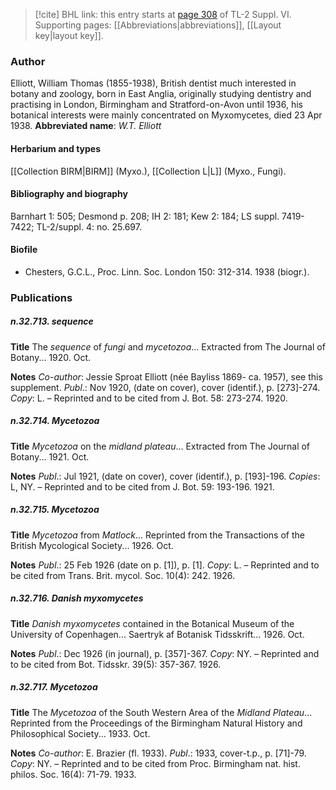 > [!cite] BHL link: this entry starts at [page 308](https://www.biodiversitylibrary.org/page/33260296) of TL-2 Suppl. VI.
> Supporting pages: [[Abbreviations|abbreviations]], [[Layout key|layout key]].

### Author

Elliott, William Thomas (1855-1938), British dentist much interested in botany and zoology, born in East Anglia, originally studying dentistry and practising in London, Birmingham and Stratford-on-Avon until 1936, his botanical interests were mainly concentrated on Myxomycetes, died 23 Apr 1938. 
**Abbreviated name**: *W.T. Elliott*

#### Herbarium and types

[[Collection BIRM|BIRM]] (Myxo.), [[Collection L|L]] (Myxo., Fungi).

#### Bibliography and biography

Barnhart 1: 505; Desmond p. 208; IH 2: 181; Kew 2: 184; LS suppl. 7419-7422; TL-2/suppl. 4: no. 25.697.

#### Biofile

- Chesters, G.C.L., Proc. Linn. Soc. London 150: 312-314. 1938 (biogr.).

### Publications

##### n.32.713. sequence

**Title**
The *sequence* of *fungi* and *mycetozoa*... Extracted from The Journal of Botany... 1920. Oct.

**Notes**
*Co-author*: Jessie Sproat Elliott (née Bayliss 1869- ca. 1957), see this supplement.
*Publ*.: Nov 1920, (date on cover), cover (identif.), p. \[273\]-274. *Copy*: L. – Reprinted and to be cited from J. Bot. 58: 273-274. 1920.

##### n.32.714. Mycetozoa

**Title**
*Mycetozoa* on the *midland plateau*... Extracted from The Journal of Botany... 1921. Oct.

**Notes**
*Publ*.: Jul 1921, (date on cover), cover (identif.), p. \[193\]-196. *Copies*: L, NY. – Reprinted and to be cited from J. Bot. 59: 193-196. 1921.

##### n.32.715. Mycetozoa

**Title**
*Mycetozoa* from *Matlock*... Reprinted from the Transactions of the British Mycological Society... 1926. Oct.

**Notes**
*Publ*.: 25 Feb 1926 (date on p. \[1\]), p. \[1\]. *Copy*: L. – Reprinted and to be cited from Trans. Brit. mycol. Soc. 10(4): 242. 1926.

##### n.32.716. Danish myxomycetes

**Title**
*Danish myxomycetes* contained in the Botanical Museum of the University of Copenhagen... Saertryk af Botanisk Tidsskrift... 1926. Oct.

**Notes**
*Publ*.: Dec 1926 (in journal), p. \[357\]-367. *Copy*: NY. – Reprinted and to be cited from Bot. Tidsskr. 39(5): 357-367. 1926.

##### n.32.717. Mycetozoa

**Title**
The *Mycetozoa* of the South Western Area of the *Midland Plateau*... Reprinted from the Proceedings of the Birmingham Natural History and Philosophical Society... 1933. Oct.

**Notes**
*Co-author*: E. Brazier (fl. 1933).
*Publ*.: 1933, cover-t.p., p. \[71\]-79. *Copy*: NY. – Reprinted and to be cited from Proc. Birmingham nat. hist. philos. Soc. 16(4): 71-79. 1933.

